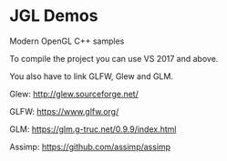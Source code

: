 # JGL Demos
Modern OpenGL C++ samples

To compile the project you can use VS 2017 and above.

You also have to link GLFW, Glew and GLM.

Glew:
http://glew.sourceforge.net/

GLFW:
https://www.glfw.org/

GLM:
https://glm.g-truc.net/0.9.9/index.html

Assimp:
https://github.com/assimp/assimp
